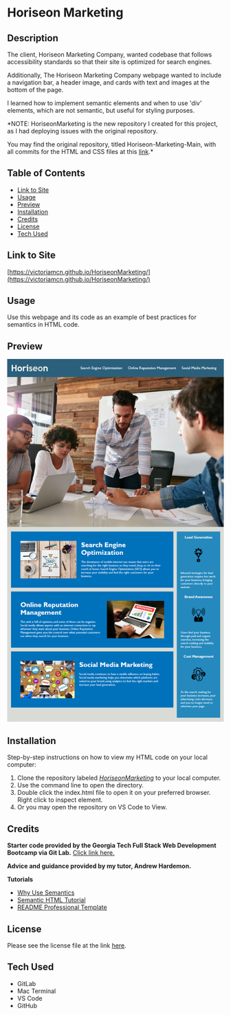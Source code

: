 # Horiseon Marketing

## Description

The client, Horiseon Marketing Company, wanted codebase that follows accessibility standards so that their site is optimized for search engines.

Additionally, The Horiseon Marketing Company webpage  wanted to include a navigation bar, a header image, and cards with text and images at the bottom of the page.

I learned how to implement semantic elements and when to use 'div' elements, which are not semantic, but useful for styling purposes.

*NOTE: HoriseonMarketing is the new repository I created for this project, as I had deploying issues with the original repository.

You may find the original repository, titled Horiseon-Marketing-Main, with all commits for the HTML and CSS files at this [link](https://github.com/victoriamcn/Horiseon-Marketing-Main).*

## Table of Contents

- [Link to Site](#link-to-site)
- [Usage](#usage)
- [Preview](#preview)
- [Installation](#installation)
- [Credits](#credits)
- [License](#license)
- [Tech Used](#tech-used)

## Link to Site

[https://victoriamcn.github.io/HoriseonMarketing/](https://victoriamcn.github.io/HoriseonMarketing/)

## Usage

Use this webpage and its code as an example of best practices for semantics in HTML code.

## Preview

![Screenshot of the Horiseon Marketing Landing Page](./assets/Preview/HoriseonMarketingPreviewPage.png)

## Installation

Step-by-step instructions on how to view my HTML code on your local computer:

1. Clone the repository labeled [*HoriseonMarketing*](https://github.com/victoriamcn/HoriseonMarketing) to your local computer.
2. Use the command line to open the directory.
3. Double click the index.html file to open it on your preferred browser. Right click to inspect element.
4. Or you may open the repository on VS Code to View.

## Credits

**Starter code provided by the Georgia Tech Full Stack Web Development Bootcamp via Git Lab.** [Click link here.](https://gt.bootcampcontent.com/GT-Coding-Boot-Camp/GT-VIRT-FSF-PT-01-2023-U-LOLC/-/blob/main/01-HTML-Git-CSS/02-Challenge/README.md)

**Advice and guidance provided by my tutor, Andrew Hardemon.**

**Tutorials**
- [Why Use Semantics](https://www.thoughtco.com/why-use-semantic-html-3468271)
- [Semantic HTML Tutorial](https://www.internetingishard.com/html-and-css/semantic-html/)
- [README Professional Template](https://coding-boot-camp.github.io/full-stack/github/professional-readme-guide)

## License

Please see the license file at the link [here](https://github.com/victoriamcn/HoriseonMarketing/blob/main/LICENSE).

## Tech Used
- GitLab
- Mac Terminal
- VS Code
- GitHub
